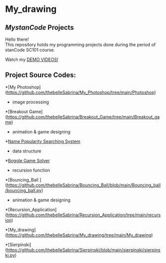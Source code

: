 # My_drawing

## *MystanCode* Projects
Hello there!\
This repository holds my programming projects done during the period of stanCode SC101 course.

Watch my [DEMO VIDEOS!](https://drive.google.com/drive/folders/1jqvdeKMXFZbKWbAqaXREqhxTX_Z7N5d1?usp=sharing)

## Project Source Codes:
*[My Photoshop] (https://github.com/thebelleSabrina/My_Photoshop/tree/main/Photoshop)
* image processing

*[Breakout Game] (https://github.com/thebelleSabrina/Breakout_Game/tree/main/Breakout_game)
* animation & game designing

*[Name Popularity Searching System](https://github.com/thebelleSabrina/Name_Popularity_Searching_System/tree/main/name_searching_system)
* data structure

*[Boggle Game Solver](https://github.com/thebelleSabrina/Boggle_Game_Solver/blob/main/boggle_game_solver/boggle.py)
* recursion function

*[Bouncing_Ball ] (https://github.com/thebelleSabrina/Bouncing_Ball/blob/main/Bouncing_ball/bouncing_ball.py)
* animation & game designing

*[Recursion_Application] (https://github.com/thebelleSabrina/Recursion_Application/tree/main/recursion)


*[My_drawing] (https://github.com/thebelleSabrina/My_drawing/tree/main/My_drawing)


*[Sierpinski] (https://github.com/thebelleSabrina/Sierpinski/blob/main/sierpinski/sierpinski.py)
